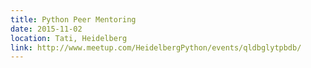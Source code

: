 ```yaml
---
title: Python Peer Mentoring
date: 2015-11-02
location: Tati, Heidelberg
link: http://www.meetup.com/HeidelbergPython/events/qldbglytpbdb/
---
```

